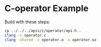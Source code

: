 # C-operator Example

Build with these steps:

```bash
cp ../../../apis/c/operator/api.h .
clang -c operator.c
clang -shared -v operator.o -o operator.so
``` 
